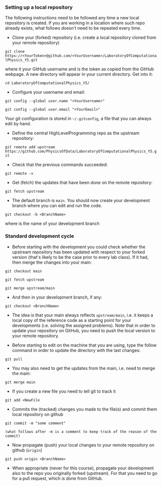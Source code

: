 ### Setting up a local repository

The following instructions need to be followed any time a new local repository is created. If you are working in a location where such repo already exists, what follows doesn't need to be repeated every time.

   * Clone your (forked) repository (i.e. create a local repository cloned from your remote repository)

   `git clone https://<YourToken>@github.com/<YourUsername>/LaboratoryOfComputationalPhysics_Y5.git`

   where <YourUsername> it your GitHub username and <YourToken> is the token as copied from the GitHub webpage. A new directory will appear in your current directory. Get into it:

   `cd LaboratoryOfComputationalPhysics_Y5/`

   * Configure your username and email:

   `git config --global user.name "<YourUsername>"`

   `git config --global user.email "<YourEmail>"`

   Your git configuration is stored in `~/.gitconfig`, a file that you can always edit by hand.

   * Define the central HighLevelProgramming repo as the upstream repository:

   `git remote add upstream https://github.com/PhysicsOfData/LaboratoryOfComputationalPhysics_Y5.git`

   * Check that the previous commands succeeded:

   `git remote -v`

   * Get (fetch) the updates that have been done on the remote repository:

   `git fetch upstream`

  * The default branch is `main`. You should now create your development branch where you can edit and run the code. 
    
   `git checkout -b <BranchName>`
   
  where <BranchName> is the name of your development branch
    
### Standard development cycle

   * Before starting with the development you could check whether the upstream repository has been updated with respect to your forked version (that's likely to be the case prior to every lab class). If it had, then merge the changes into your main:

   `git checkout main`
   
   `git fetch upstream`

   `git merge upstream/main`
   
   * And then in your development branch, if any:
   
   `git checkout <BranchName>`

   * The idea is that your main always reflects `upstream/main`, i.e. it keeps a local copy of the reference code as a starting point for your developments (i.e. solving the assigned problems). Note that in order to update your repository on GitHub, you need to push the local version to your remote repository.

   * Before starting to edit on the machine that you are using, type the follow command in order to update the directory with the last changes:
  
   `git pull`
   
   * You may also need to get the updates from the main, i.e. need to merge the main:

   `git merge main`

   * If you create a new file <NewFile> you need to tell git to track
      it
	  
   `git add <NewFile`
   
   * Commits the (tracked) changes you made to the file(s) and commit
     them local repository on github
	 
   `git commit -m "some comment"`
	 
    (what follows after -m is a comment to keep track of the reason of the commit)

   * Now propagate (push) your local changes to your remote repository
     on github (`origin`)
	 
   `git push origin <BranchName>`
	 
   * When appropriate (never for this course), propagate your development also to the repo you originally forked (upstream). For that you need to go for a pull request, which is done from GitHub. 
